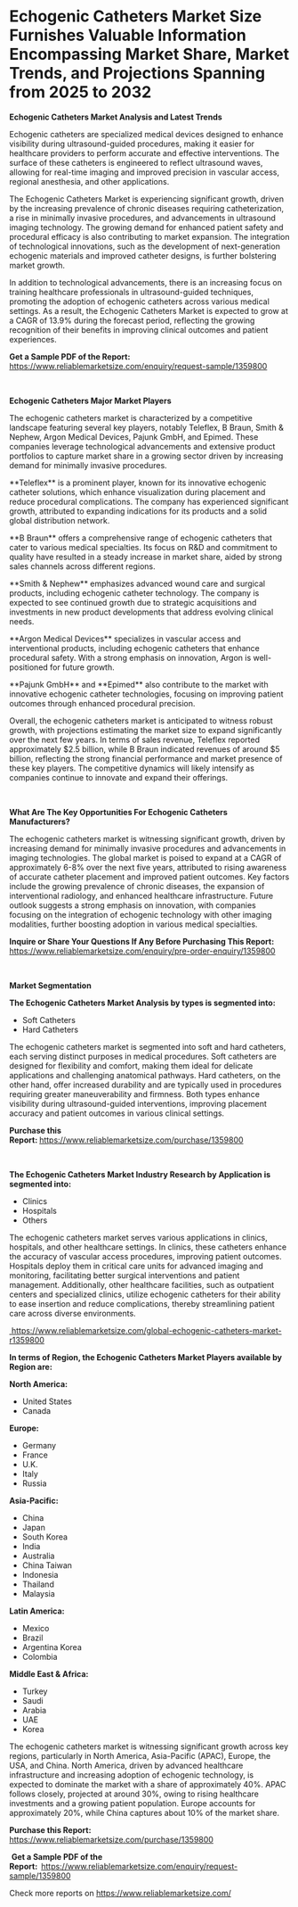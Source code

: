 <p><h1>Echogenic Catheters Market Size Furnishes Valuable Information Encompassing Market Share, Market Trends, and Projections Spanning from 2025 to 2032</h1></p><p><strong>Echogenic Catheters Market Analysis and Latest Trends</strong></p>
<p><p>Echogenic catheters are specialized medical devices designed to enhance visibility during ultrasound-guided procedures, making it easier for healthcare providers to perform accurate and effective interventions. The surface of these catheters is engineered to reflect ultrasound waves, allowing for real-time imaging and improved precision in vascular access, regional anesthesia, and other applications.</p><p>The Echogenic Catheters Market is experiencing significant growth, driven by the increasing prevalence of chronic diseases requiring catheterization, a rise in minimally invasive procedures, and advancements in ultrasound imaging technology. The growing demand for enhanced patient safety and procedural efficacy is also contributing to market expansion. The integration of technological innovations, such as the development of next-generation echogenic materials and improved catheter designs, is further bolstering market growth.</p><p>In addition to technological advancements, there is an increasing focus on training healthcare professionals in ultrasound-guided techniques, promoting the adoption of echogenic catheters across various medical settings. As a result, the Echogenic Catheters Market is expected to grow at a CAGR of 13.9% during the forecast period, reflecting the growing recognition of their benefits in improving clinical outcomes and patient experiences.</p></p>
<p><strong>Get a Sample PDF of the Report:&nbsp;</strong> <a href="https://www.reliablemarketsize.com/enquiry/request-sample/1359800?utm_campaign=3563&utm_medium=2&utm_source=Github&utm_content=ia&utm_term=22032025&utm_id=echogenic-catheters">https://www.reliablemarketsize.com/enquiry/request-sample/1359800</a></p>
<p>&nbsp;</p>
<p><strong>Echogenic Catheters Major Market Players</strong></p>
<p><p>The echogenic catheters market is characterized by a competitive landscape featuring several key players, notably Teleflex, B Braun, Smith & Nephew, Argon Medical Devices, Pajunk GmbH, and Epimed. These companies leverage technological advancements and extensive product portfolios to capture market share in a growing sector driven by increasing demand for minimally invasive procedures.</p><p>**Teleflex** is a prominent player, known for its innovative echogenic catheter solutions, which enhance visualization during placement and reduce procedural complications. The company has experienced significant growth, attributed to expanding indications for its products and a solid global distribution network.</p><p>**B Braun** offers a comprehensive range of echogenic catheters that cater to various medical specialties. Its focus on R&D and commitment to quality have resulted in a steady increase in market share, aided by strong sales channels across different regions.</p><p>**Smith & Nephew** emphasizes advanced wound care and surgical products, including echogenic catheter technology. The company is expected to see continued growth due to strategic acquisitions and investments in new product developments that address evolving clinical needs.</p><p>**Argon Medical Devices** specializes in vascular access and interventional products, including echogenic catheters that enhance procedural safety. With a strong emphasis on innovation, Argon is well-positioned for future growth.</p><p>**Pajunk GmbH** and **Epimed** also contribute to the market with innovative echogenic catheter technologies, focusing on improving patient outcomes through enhanced procedural precision.</p><p>Overall, the echogenic catheters market is anticipated to witness robust growth, with projections estimating the market size to expand significantly over the next few years. In terms of sales revenue, Teleflex reported approximately $2.5 billion, while B Braun indicated revenues of around $5 billion, reflecting the strong financial performance and market presence of these key players. The competitive dynamics will likely intensify as companies continue to innovate and expand their offerings.</p></p>
<p>&nbsp;</p>
<p><strong>What Are The Key Opportunities For Echogenic Catheters Manufacturers?</strong></p>
<p><p>The echogenic catheters market is witnessing significant growth, driven by increasing demand for minimally invasive procedures and advancements in imaging technologies. The global market is poised to expand at a CAGR of approximately 6-8% over the next five years, attributed to rising awareness of accurate catheter placement and improved patient outcomes. Key factors include the growing prevalence of chronic diseases, the expansion of interventional radiology, and enhanced healthcare infrastructure. Future outlook suggests a strong emphasis on innovation, with companies focusing on the integration of echogenic technology with other imaging modalities, further boosting adoption in various medical specialties.</p></p>
<p><strong>Inquire or Share Your Questions If Any Before Purchasing This Report:</strong> <a href="https://www.reliablemarketsize.com/enquiry/pre-order-enquiry/1359800?utm_campaign=3563&utm_medium=2&utm_source=Github&utm_content=ia&utm_term=22032025&utm_id=echogenic-catheters">https://www.reliablemarketsize.com/enquiry/pre-order-enquiry/1359800</a></p>
<p>&nbsp;</p>
<p><strong>Market Segmentation</strong></p>
<p><strong>The Echogenic Catheters Market Analysis by types is segmented into:</strong></p>
<p><ul><li>Soft Catheters</li><li>Hard Catheters</li></ul></p>
<p><p>The echogenic catheters market is segmented into soft and hard catheters, each serving distinct purposes in medical procedures. Soft catheters are designed for flexibility and comfort, making them ideal for delicate applications and challenging anatomical pathways. Hard catheters, on the other hand, offer increased durability and are typically used in procedures requiring greater maneuverability and firmness. Both types enhance visibility during ultrasound-guided interventions, improving placement accuracy and patient outcomes in various clinical settings.</p></p>
<p><strong>Purchase this Report:&nbsp;</strong><a href="https://www.reliablemarketsize.com/purchase/1359800?utm_campaign=3563&utm_medium=2&utm_source=Github&utm_content=ia&utm_term=22032025&utm_id=echogenic-catheters">https://www.reliablemarketsize.com/purchase/1359800</a></p>
<p>&nbsp;</p>
<p><strong>The Echogenic Catheters Market Industry Research by Application is segmented into:</strong></p>
<p><ul><li>Clinics</li><li>Hospitals</li><li>Others</li></ul></p>
<p><p>The echogenic catheters market serves various applications in clinics, hospitals, and other healthcare settings. In clinics, these catheters enhance the accuracy of vascular access procedures, improving patient outcomes. Hospitals deploy them in critical care units for advanced imaging and monitoring, facilitating better surgical interventions and patient management. Additionally, other healthcare facilities, such as outpatient centers and specialized clinics, utilize echogenic catheters for their ability to ease insertion and reduce complications, thereby streamlining patient care across diverse environments.</p></p>
<p><a href="https://www.reliablemarketsize.com/global-echogenic-catheters-market-r1359800?utm_campaign=3563&utm_medium=2&utm_source=Github&utm_content=ia&utm_term=22032025&utm_id=echogenic-catheters">&nbsp;https://www.reliablemarketsize.com/global-echogenic-catheters-market-r1359800</a></p>
<p><strong>In terms of Region, the Echogenic Catheters Market Players available by Region are:</strong></p>
<p>
    <p> <strong> North America: </strong>
        <ul>
            <li>United States</li>
            <li>Canada</li>
        </ul>
        </p> 
    <p> <strong> Europe: </strong>
        <ul>
            <li>Germany</li>
            <li>France</li>
            <li>U.K.</li>
            <li>Italy</li>
            <li>Russia</li>
        </ul>
        </p> 
    <p> <strong> Asia-Pacific: </strong>
        <ul>
            <li>China</li>
            <li>Japan</li>
            <li>South Korea</li>
            <li>India</li>
            <li>Australia</li>
            <li>China Taiwan</li>
            <li>Indonesia</li>
            <li>Thailand</li>
            <li>Malaysia</li>
        </ul>
        </p> 
    <p> <strong> Latin America: </strong>
        <ul>
            <li>Mexico</li>
            <li>Brazil</li>
            <li>Argentina Korea</li>
            <li>Colombia</li>
        </ul>
        </p> 
    <p> <strong> Middle East & Africa: </strong>
        <ul>
            <li>Turkey</li>
            <li>Saudi</li>
            <li>Arabia</li>
            <li>UAE</li>
            <li>Korea</li>
        </ul>
    </p>
    </p>
<p><p>The echogenic catheters market is witnessing significant growth across key regions, particularly in North America, Asia-Pacific (APAC), Europe, the USA, and China. North America, driven by advanced healthcare infrastructure and increasing adoption of echogenic technology, is expected to dominate the market with a share of approximately 40%. APAC follows closely, projected at around 30%, owing to rising healthcare investments and a growing patient population. Europe accounts for approximately 20%, while China captures about 10% of the market share.</p></p>
<p><strong>Purchase this Report: </strong><a href="https://www.reliablemarketsize.com/purchase/1359800?utm_campaign=3563&utm_medium=2&utm_source=Github&utm_content=ia&utm_term=22032025&utm_id=echogenic-catheters">https://www.reliablemarketsize.com/purchase/1359800</a></p>
<p>&nbsp;<strong>Get a Sample PDF of the Report:&nbsp;&nbsp;</strong><a href="https://www.reliablemarketsize.com/enquiry/request-sample/1359800?utm_campaign=3563&utm_medium=2&utm_source=Github&utm_content=ia&utm_term=22032025&utm_id=echogenic-catheters">https://www.reliablemarketsize.com/enquiry/request-sample/1359800</a></p>
<p><strong></strong></p>
<p>Check more reports on <a href="https://www.reliablemarketsize.com/?utm_campaign=3563&utm_medium=2&utm_source=Github&utm_content=ia&utm_term=22032025&utm_id=echogenic-catheters">https://www.reliablemarketsize.com/</a></p>